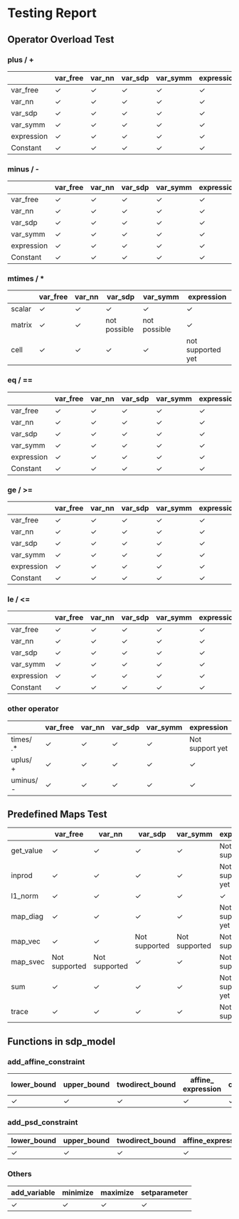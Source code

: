 # Testing Report 

## Operator Overload Test

### plus / +


|            | var\_free | var\_nn | var\_sdp | var\_symm | expression | Constant |
| ---------- | --------- | ------- | -------- | --------- | ---------- | -------- |
| var\_free  | ✓         | ✓       | ✓        | ✓         | ✓          | ✓        |
| var\_nn    | ✓         | ✓       | ✓        | ✓         | ✓          | ✓        |
| var\_sdp   | ✓         | ✓       | ✓        | ✓         | ✓          | ✓        |
| var\_symm  | ✓         | ✓       | ✓        | ✓         | ✓          | ✓        |
| expression | ✓         | ✓       | ✓        | ✓         | ✓          | ✓        |
| Constant   | ✓         | ✓       | ✓        | ✓         | ✓          |          |


### minus / - 

|            | var\_free | var\_nn | var\_sdp | var\_symm | expression | Constant |
| ---------- | --------- | ------- | -------- | --------- | ---------- | -------- |
| var\_free  | ✓         | ✓       | ✓        | ✓         | ✓          | ✓        |
| var\_nn    | ✓         | ✓       | ✓        | ✓         | ✓          | ✓        |
| var\_sdp   | ✓         | ✓       | ✓        | ✓         | ✓          | ✓        |
| var\_symm  | ✓         | ✓       | ✓        | ✓         | ✓          | ✓        |
| expression | ✓         | ✓       | ✓        | ✓         | ✓          | ✓        |
| Constant   | ✓         | ✓       | ✓        | ✓         | ✓          |          |

### mtimes / *

|        | var\_free | var\_nn | var\_sdp     | var\_symm    | expression        |
| ------ | --------- | ------- | ------------ | ------------ | ----------------- |
| scalar | ✓         | ✓       | ✓            | ✓            | ✓                 |
| matrix | ✓         | ✓       | not possible | not possible | ✓                 |
| cell   | ✓         | ✓       | ✓            | ✓            | not supported yet |


### eq / == 

|            | var\_free | var\_nn | var\_sdp | var\_symm | expression | Constant |
| ---------- | --------- | ------- | -------- | --------- | ---------- | -------- |
| var\_free  | ✓         | ✓       | ✓        | ✓         | ✓          | ✓        |
| var\_nn    | ✓         | ✓       | ✓        | ✓         | ✓          | ✓        |
| var\_sdp   | ✓         | ✓       | ✓        | ✓         | ✓          | ✓        |
| var\_symm  | ✓         | ✓       | ✓        | ✓         | ✓          | ✓        |
| expression | ✓         | ✓       | ✓        | ✓         | ✓          | ✓        |
| Constant   | ✓         | ✓       | ✓        | ✓         | ✓          |          |

### ge / >= 

|            | var\_free | var\_nn | var\_sdp | var\_symm | expression | Constant |
| ---------- | --------- | ------- | -------- | --------- | ---------- | -------- |
| var\_free  | ✓         | ✓       | ✓        | ✓         | ✓          | ✓        |
| var\_nn    | ✓         | ✓       | ✓        | ✓         | ✓          | ✓        |
| var\_sdp   | ✓         | ✓       | ✓        | ✓         | ✓          | ✓        |
| var\_symm  | ✓         | ✓       | ✓        | ✓         | ✓          | ✓        |
| expression | ✓         | ✓       | ✓        | ✓         | ✓          | ✓        |
| Constant   | ✓         | ✓       | ✓        | ✓         | ✓          |          |

### le / <= 

|            | var\_free | var\_nn | var\_sdp | var\_symm | expression | Constant |
| ---------- | --------- | ------- | -------- | --------- | ---------- | -------- |
| var\_free  | ✓         | ✓       | ✓        | ✓         | ✓          | ✓        |
| var\_nn    | ✓         | ✓       | ✓        | ✓         | ✓          | ✓        |
| var\_sdp   | ✓         | ✓       | ✓        | ✓         | ✓          | ✓        |
| var\_symm  | ✓         | ✓       | ✓        | ✓         | ✓          | ✓        |
| expression | ✓         | ✓       | ✓        | ✓         | ✓          | ✓        |
| Constant   | ✓         | ✓       | ✓        | ✓         | ✓          |          |


### other operator

|           | var\_free | var\_nn | var\_sdp | var\_symm | expression      |
| --------- | --------- | ------- | -------- | --------- | --------------- |
| times/ .* | ✓         | ✓       | ✓        | ✓         | Not support yet |
| uplus/ +  | ✓         | ✓       | ✓        | ✓         | ✓               |
| uminus/ - | ✓         | ✓       | ✓        | ✓         | ✓               |



## Predefined Maps Test

|            | var\_free     | var\_nn       | var\_sdp      | var\_symm     | expression        |
| ---------- | ------------- | ------------- | ------------- | ------------- | ----------------- |
| get\_value | ✓             | ✓             | ✓             | ✓             | Not supported     |
| inprod     | ✓             | ✓             | ✓             | ✓             | Not supported yet |
| l1\_norm   | ✓             | ✓             | ✓             | ✓             | ✓                 |
| map\_diag  | ✓             | ✓             | ✓             | ✓             | Not supported yet |
| map\_vec   | ✓             | ✓             | Not supported | Not supported | Not supported     |
| map\_svec  | Not supported | Not supported | ✓             | ✓             | Not supported     |
| sum        | ✓             | ✓             | ✓             | ✓             | Not supported yet |
| trace      | ✓             | ✓             | ✓             | ✓             | Not supported     |

## Functions in sdp\_model

### add\_affine\_constraint

| lower\_bound | upper\_bound | twodirect\_bound | affine\_ expression | chain |
| ------------ | ------------ | ---------------- | ------------------- | ----- |
| ✓            | ✓            | ✓                | ✓                   | ✓     |

### add\_psd\_constraint

| lower\_bound | upper\_bound | twodirect\_bound | affine\_expression | chain |
| ------------ | ------------ | ---------------- | ------------------ | ----- |
| ✓            | ✓            | ✓                | ✓                  | ✓     |

### Others

| add\_variable | minimize | maximize | setparameter |
| ------------- | -------- | -------- | ------------ |
| ✓             | ✓        | ✓        | ✓            |